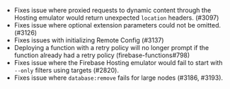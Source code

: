 - Fixes issue where proxied requests to dynamic content through the Hosting emulator would return unexpected `location` headers. (#3097)
- Fixes issue where optional extension parameters could not be omitted. (#3126)
- Fixes issues with initializing Remote Config (#3137)
- Deploying a function with a retry policy will no longer prompt if the function already had a retry policy (firebase-functions#798)
- Fixes issue where the Firebase Hosting emulator would fail to start with `--only` filters using targets (#2820).
- Fixes issue where `database:remove` fails for large nodes (#3186, #3193).
